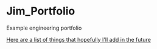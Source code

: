 # Jim_Portfolio
Example engineering portfolio

[Here are a list of things that hopefully I'll add in the future](https://github.com/couldjimC0d3/Jim_Portfolio)
